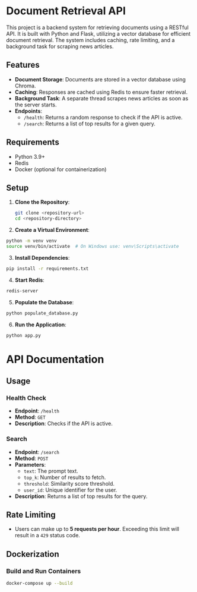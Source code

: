 # Document Retrieval API

This project is a backend system for retrieving documents using a RESTful API. It is built with Python and Flask, utilizing a vector database for efficient document retrieval. The system includes caching, rate limiting, and a background task for scraping news articles.

## Features

- **Document Storage**: Documents are stored in a vector database using Chroma.
- **Caching**: Responses are cached using Redis to ensure faster retrieval.
- **Background Task**: A separate thread scrapes news articles as soon as the server starts.
- **Endpoints**:
  - `/health`: Returns a random response to check if the API is active.
  - `/search`: Returns a list of top results for a given query.

## Requirements

- Python 3.9+
- Redis
- Docker (optional for containerization)

## Setup

1. **Clone the Repository**:
   ```bash
   git clone <repository-url>
   cd <repository-directory>
   ```
2. **Create a Virtual Environment**:
```bash
python -m venv venv
source venv/bin/activate  # On Windows use: venv\Scripts\activate
```
3. **Install Dependencies**:
```bash
pip install -r requirements.txt
```
4. **Start Redis**:
```bash
redis-server
```
5. **Populate the Database**:
```bash
python populate_database.py
```
6. **Run the Application**:
```bash
python app.py
```

# API Documentation

## Usage

### Health Check
- **Endpoint**: `/health`
- **Method**: `GET`
- **Description**: Checks if the API is active.

### Search
- **Endpoint**: `/search`
- **Method**: `POST`
- **Parameters**:
  - `text`: The prompt text.
  - `top_k`: Number of results to fetch.
  - `threshold`: Similarity score threshold.
  - `user_id`: Unique identifier for the user.
- **Description**: Returns a list of top results for the query.

## Rate Limiting
- Users can make up to **5 requests per hour**. Exceeding this limit will result in a `429` status code.

## Dockerization

### Build and Run Containers
```bash
docker-compose up --build
```
